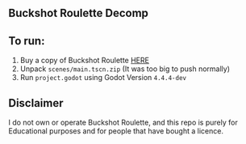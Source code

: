 Buckshot Roulette Decomp
---

## To run:
  1. Buy a copy of Buckshot Roulette [HERE](https://mikeklubnika.itch.io/buckshot-roulette)
  2. Unpack ```scenes/main.tscn.zip``` (It was too big to push normally)
  3. Run ```project.godot``` using Godot Version ```4.4.4-dev```

Disclaimer
---
I do not own or operate Buckshot Roulette, and this repo is purely for Educational purposes and for people that have bought a licence.
